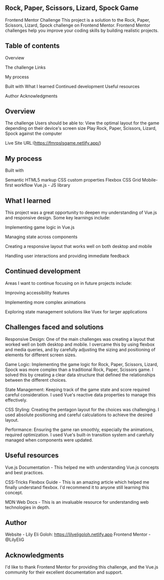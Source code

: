 ## Rock, Paper, Scissors, Lizard, Spock Game
Frontend Mentor Challenge
This project is a solution to the Rock, Paper, Scissors, Lizard, Spock challenge on Frontend Mentor. Frontend Mentor challenges help you improve your coding skills by building realistic projects.
## Table of contents

Overview

The challenge
Links


My process

Built with
What I learned
Continued development
Useful resources


Author
Acknowledgments

## Overview

The challenge
Users should be able to:
View the optimal layout for the game depending on their device's screen size
Play Rock, Paper, Scissors, Lizard, Spock against the computer

Live Site URL:(https://fmrpslsgame.netlify.app/)

## My process
Built with

Semantic HTML5 markup
CSS custom properties
Flexbox
CSS Grid
Mobile-first workflow
Vue.js - JS library

## What I learned
This project was a great opportunity to deepen my understanding of Vue.js and responsive design. Some key learnings include:

Implementing game logic in Vue.js

Managing state across components

Creating a responsive layout that works well on both desktop and mobile

Handling user interactions and providing immediate feedback

## Continued development
Areas I want to continue focusing on in future projects include:

Improving accessibility features

Implementing more complex animations

Exploring state management solutions like Vuex for larger applications

## Challenges faced and solutions

Responsive Design: One of the main challenges was creating a layout that worked well on both desktop and mobile. I overcame this by using flexbox and media queries, and by carefully adjusting the sizing and positioning of elements for different screen sizes.

Game Logic: Implementing the game logic for Rock, Paper, Scissors, Lizard, Spock was more complex than a traditional Rock, Paper, Scissors game. I solved this by creating a clear data structure that defined the relationships between the different choices.

State Management: Keeping track of the game state and score required careful consideration. I used Vue's reactive data properties to manage this effectively.

CSS Styling: Creating the pentagon layout for the choices was challenging. I used absolute positioning and careful calculations to achieve the desired layout.

Performance: Ensuring the game ran smoothly, especially the animations, required optimization. I used Vue's built-in transition system and carefully managed when components were updated.

## Useful resources

Vue.js Documentation - This helped me with understanding Vue.js concepts and best practices.

CSS-Tricks Flexbox Guide - This is an amazing article which helped me finally understand flexbox. I'd recommend it to anyone still learning this concept.

MDN Web Docs - This is an invaluable resource for understanding web technologies in depth.

## Author

Website - Lily Eli Goloh: https://lilyeligoloh.netlify.app
Frontend Mentor - @LilyEliG

## Acknowledgments
I'd like to thank Frontend Mentor for providing this challenge, and the Vue.js community for their excellent documentation and support.
